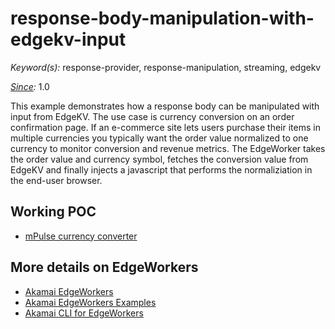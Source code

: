 # response-body-manipulation-with-edgekv-input

*Keyword(s):* response-provider, response-manipulation, streaming, edgekv<br>

*[Since](https://learn.akamai.com/en-us/webhelp/edgeworkers/edgeworkers-user-guide/GUID-14077BCA-0D9F-422C-8273-2F3E37339D5B.html):* 1.0

This example demonstrates how a response body can be manipulated with input from EdgeKV. The use case is currency conversion on an order confirmation page.
If an e-commerce site lets users purchase their items in multiple currencies you typically want the order value normalized to one currency to monitor conversion and revenue metrics.
The EdgeWorker takes the order value and currency symbol, fetches the conversion value from EdgeKV and finally injects a javascript that performs the normaliziation in the end-user browser.

## Working POC
- [mPulse currency converter](http://poc.klasen.se/projects/ew/mpulse-currency-normalizer.php)
 
 
## More details on EdgeWorkers
- [Akamai EdgeWorkers](https://developer.akamai.com/akamai-edgeworkers-overview)
- [Akamai EdgeWorkers Examples](https://github.com/akamai/edgeworkers-examples)
- [Akamai CLI for EdgeWorkers](https://developer.akamai.com/legacy/cli/packages/edgeworkers.html)